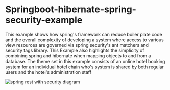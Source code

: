 # Springboot-hibernate-spring-security-example

This example shows how spring's framework can reduce boiler plate code and the overall complexity of developing a system where access to 
various view resources are governed via spring security's ant matchers and security tags library. This Example also highlights the simplicity of 
combining spring and hibernate when mapping objects to and from a database. The theme set in this example  consists of an online hotel booking system 
for an individual hotel chain who's system is shared by both regular users and the hotel's administration staff

![spring rest with security diagram](https://github.com/Jc123uk21/Springboot-hibernate-spring-security-example/assets/92167481/4bcd940c-fd18-4a79-938a-e97662f5d2b9)
